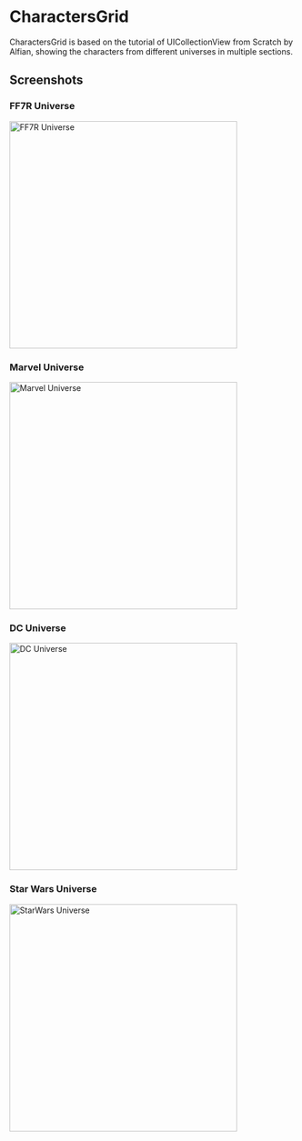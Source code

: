 # CharactersGrid

CharactersGrid is based on the tutorial of UICollectionView from Scratch by Alfian, showing the characters from different universes in multiple sections.

## Screenshots

### FF7R Universe
<img src="./ReadmeAssets/FF7R_Universe.png" alt="FF7R Universe" style="width: 400px" />

### Marvel Universe
<img src="./ReadmeAssets/Marvel_Universe.png" alt="Marvel Universe" style="width: 400px" />

### DC Universe
<img src="./ReadmeAssets/DC_Universe.png" alt="DC Universe" style="width: 400px" />

### Star Wars Universe
<img src="./ReadmeAssets/StarWars_Universe.png" alt="StarWars Universe" style="width: 400px" />
